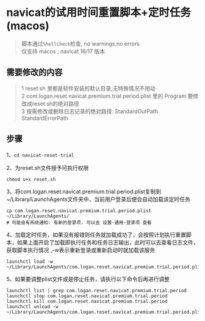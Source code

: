 # navicat的试用时间重置脚本+定时任务(macos)

> 脚本通过`ShellCheck`检查, no warnings,no errors  
> 仅支持 macos ; navicat 16/17 版本

## 需要修改的内容

> 1 reset.sh 里都是软件安装的默认目录,无特殊情况不用动  
> 2 com.logan.reset.navicat.premium.trial.period.plist 里的 Program 要修改成reset.sh的绝对路径  
> 3 按需修改或删除日志记录的绝对路径: StandardOutPath StandardErrorPath  

## 步骤

1、`cd navicat-reset-trial`  

2、为reset.sh文件授予可执行权限

```shell
chmod u+x reset.sh
```

3、将com.logan.reset.navicat.premium.trial.period.plist复制到~/Library/LaunchAgents文件夹中，当前用户登录后便会自动加载该定时任务

```shell
cp com.logan.reset.navicat.premium.trial.period.plist ~/Library/LaunchAgents/
# 可能会有系统通知: 有新的登录项. 可以去 设置-通用-登录项 查看
```

4、加载定时任务，如果没有报错则任务就加载成功了，会按照计划执行重置脚本，如果上面开启了加载即执行任务和任务日志输出，此时可以去查看日志文件，获取脚本执行情况 ,-w表示重新登录或重新启动时就加载该服务

```shell
launchctl load -w ~/Library/LaunchAgents/com.logan.reset.navicat.premium.trial.period.plist
```

5、如果要调整plist文件或是停止任务，请执行以下命令后再进行调整

```shell
launchctl list | grep com.logan.reset.navicat.premium.trial.period
launchctl stop com.logan.reset.navicat.premium.trial.period
launchctl kill com.logan.reset.navicat.premium.trial.period
launchctl unload -w ~/Library/LaunchAgents/com.logan.reset.navicat.premium.trial.period.plist
```
